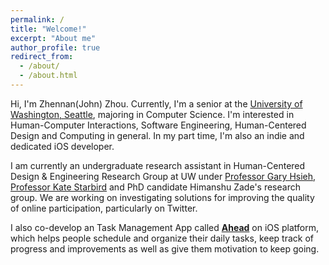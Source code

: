 ```yaml
---
permalink: /
title: "Welcome!"
excerpt: "About me"
author_profile: true
redirect_from:
  - /about/
  - /about.html
---
```


Hi, I'm Zhennan(John) Zhou. Currently, I'm a senior at the [University of Washington, Seattle](https://www.uw.edu), majoring in Computer Science. I'm interested in Human-Computer Interactions, Software Engineering, Human-Centered Design and Computing in general. In my part time, I'm also an indie and dedicated iOS developer. 

I am currently an undergraduate research assistant in Human-Centered Design & Engineering Research Group at UW under [Professor Gary Hsieh](http://faculty.washington.edu/garyhs/), [Professor Kate Starbird](http://faculty.washington.edu/kstarbi/) and PhD candidate Himanshu Zade's research group. We are working on investigating solutions for improving the quality of online participation, particularly on Twitter.  

I also co-develop an Task Management App called [**Ahead**]() on iOS platform, which helps people schedule and organize their daily tasks, keep track of progress and improvements as well as give them motivation to keep going.
